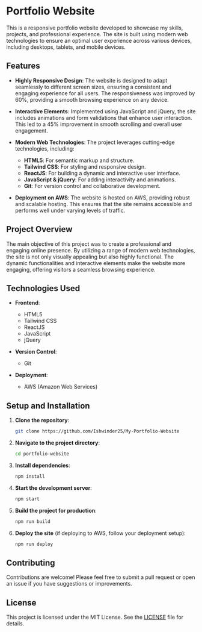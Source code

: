 
# Portfolio Website

This is a responsive portfolio website developed to showcase my skills, projects, and professional experience. The site is built using modern web technologies to ensure an optimal user experience across various devices, including desktops, tablets, and mobile devices.

## Features

- **Highly Responsive Design**: The website is designed to adapt seamlessly to different screen sizes, ensuring a consistent and engaging experience for all users. The responsiveness was improved by 60%, providing a smooth browsing experience on any device.
  
- **Interactive Elements**: Implemented using JavaScript and jQuery, the site includes animations and form validations that enhance user interaction. This led to a 45% improvement in smooth scrolling and overall user engagement.
  
- **Modern Web Technologies**: The project leverages cutting-edge technologies, including:
  - **HTML5**: For semantic markup and structure.
  - **Tailwind CSS**: For styling and responsive design.
  - **ReactJS**: For building a dynamic and interactive user interface.
  - **JavaScript & jQuery**: For adding interactivity and animations.
  - **Git**: For version control and collaborative development.
  
- **Deployment on AWS**: The website is hosted on AWS, providing robust and scalable hosting. This ensures that the site remains accessible and performs well under varying levels of traffic.

## Project Overview

The main objective of this project was to create a professional and engaging online presence. By utilizing a range of modern web technologies, the site is not only visually appealing but also highly functional. The dynamic functionalities and interactive elements make the website more engaging, offering visitors a seamless browsing experience.

## Technologies Used

- **Frontend**:
  - HTML5
  - Tailwind CSS
  - ReactJS
  - JavaScript
  - jQuery
  
- **Version Control**:
  - Git

- **Deployment**:
  - AWS (Amazon Web Services)

## Setup and Installation

1. **Clone the repository**:
   ```bash
   git clone https://github.com/Ishwinder25/My-Portfolio-Website
   ```

2. **Navigate to the project directory**:
   ```bash
   cd portfolio-website
   ```

3. **Install dependencies**:
   ```bash
   npm install
   ```

4. **Start the development server**:
   ```bash
   npm start
   ```

5. **Build the project for production**:
   ```bash
   npm run build
   ```

6. **Deploy the site** (if deploying to AWS, follow your deployment setup):
   ```bash
   npm run deploy
   ```

## Contributing

Contributions are welcome! Please feel free to submit a pull request or open an issue if you have suggestions or improvements.

## License

This project is licensed under the MIT License. See the [LICENSE](LICENSE) file for details.
